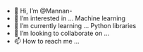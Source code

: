 - 👋 Hi, I’m @Mannan-
- 👀 I’m interested in ... Machine learning
- 🌱 I’m currently learning ... Python libraries
- 💞️ I’m looking to collaborate on ...
- 📫 How to reach me ...

<!---
Mannan-/Mannan- is a ✨ special ✨ repository because its `README.md` (this file) appears on your GitHub profile.
You can click the Preview link to take a look at your changes.
--->
